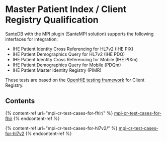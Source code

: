 # Master Patient Index / Client Registry Qualification

SanteDB with the MPI plugin (SanteMPI solution) supports the following interfaces for integration:

* IHE Patient Identity Cross Referencing for HL7v2 (IHE PIX)
* IHE Patient Demographics Query for HL7v2 (IHE PDQ)
* IHE Patient Identity Cross Referencing for Mobile (IHE PIXm)
* IHE Patient Demographics Query for Mobile (PDQm)
* IHE Patient Master Identity Registry (PIMR)

These tests are based on the [OpenHIE testing framework](https://wiki.ohie.org/display/resources/Testing+and+Conformance) for Client Registry.

## Contents

{% content-ref url="mpi-cr-test-cases-for-fhir/" %}
[mpi-cr-test-cases-for-fhir](mpi-cr-test-cases-for-fhir/)
{% endcontent-ref %}

{% content-ref url="mpi-cr-test-cases-for-hl7v2/" %}
[mpi-cr-test-cases-for-hl7v2](mpi-cr-test-cases-for-hl7v2/)
{% endcontent-ref %}
